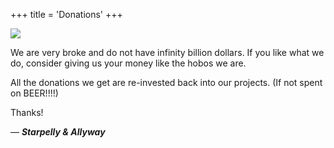 +++
title = 'Donations'
+++

<img src="/images/home/donate.png" class="allyway">

We are very broke and do not have infinity billion dollars. If you like what we do, consider giving us your money like the hobos we are.

All the donations we get are re-invested back into our projects. (If not spent on BEER!!!!)


<script type='text/javascript' src='https://storage.ko-fi.com/cdn/widget/Widget_2.js'></script><script type='text/javascript'>kofiwidget2.init('Support Us on Ko-fi', '#9b8778', 'O5O3QV9GR');kofiwidget2.draw();</script>

Thanks!

— ***Starpelly & Allyway***